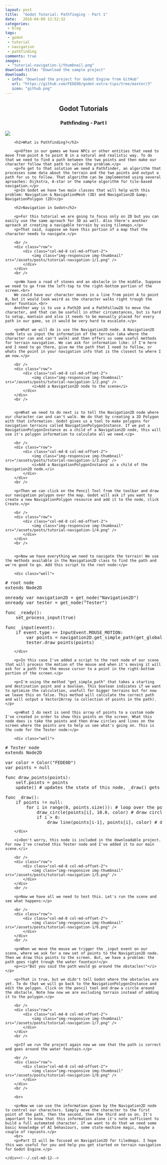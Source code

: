 ```yaml
---
layout: post
title:  "Godot Tutorial: Pathfinging - Part 1"
date:   2016-04-09 12:52:32
categories:
 - blog
tags:
 - godot
 - tutorial
 - navigation
 - pathfinding
comments: true
images:
 - "tutorial-navigation-1/thumbnail.png"
download-title: "Download the sample project"
downloads:
 - info: "Download the project for Godot Engine from GitHub"
   url: "https://github.com/FEDE0D/godot-extra-tips/tree/master/3"
   icon: "github.png" 
---
```


<div style="text-align:center;">
	<h2>Godot Tutorials</h2>
	<h3>Pathfinding - Part I</h3>
</div>
<!--more-->

<img class="img img-responsive" src="/assets/posts/tutorial-navigation-1/thumbnail.png" />

<div class="row">
	<div class="col-md-12 img-gallery-make">

		<h2>What is Pathfinding?</h2>

		<p>Often in our games we have NPCs or other entities that need to move from point A to point B in a natural and realistic way. To do that we need to find a path between the two points and then make our character follow that path to solve the problem.</p>
		<p>To get to that solution we need a Pathfinder, an algorithm that processes some data about the terrain and the two points and output a path for us to follow. That algorithm can be implemented using several aproaches: Dijkstra, A-star or the sample algorithm for tile-based navigation.</p>
		<p>In Godot we have two main classes that will help with this problem: Navigation & NavigationMesh (3D) and Navigation2D &amp; NavigationPolygon (2D)</p>

		<h2>Navigation in Godot</h2>

		<p>For this tutorial we are going to focus only on 2D but you can easily use the same aproach for 3D as well. Also there's another aproach at creating a navigable terrain by using tilemaps.</p>
		<p>That said, suppose we have this portion of a map that the character needs to navigate.</p>

		<br />
		<div class="row">
			<div class="col-md-8 col-md-offset-2">
				<img class="img-responsive img-thumbnail" src="/assets/posts/tutorial-navigation-1/1.png" />
			</div>
		</div>
		<br />

		<p>We have a road of stones and an obstacle in the middle. Suppose we need to go from the left-top to the right-bottom portion of the screen.<br>
		We could have our character moves in a line from point A to point B, but it would look weird as the character walks right trough the water fountain.<br>
		Another way is to use a Path2D and a PathFollow2D to move the character, and that can be usefull in other circumstances, but is hard to setup, mantain and also it needs to be manually placed for every path in our game, so it would be very hard to escalate.</p>

		<p>What we will do is use the Navigation2D node. A Navigation2D node lets us input the information of the terrain (aka where the character can and can't walk) and then offers us some useful methods for terrain navigation. We can ask for information like: if I'm here and I need to go there, give me the path that I need to follow, or whats the point in your navigation info that is the closest to where I am now.</p>

		<br />
		<div class="row">
			<div class="col-md-8 col-md-offset-2">
				<img class="img-responsive img-thumbnail" src="/assets/posts/tutorial-navigation-1/2.png" />
				<i>Add a Navigation2D node to the scene</i>
			</div>
		</div>
		<br />


		<p>What we need to do next is to tell the Navigation2D node where our character can and can't walk. We do that by creating a 2D Polygon with that information. Godot gives us a tool to make polygons for navigation terrains called NavigationPolygonInstance. If we put a NavigationPolygonInstance as a child of a Navigation2D node, this will use it's polygon information to calculate all we need.</p>

		<br />
		<div class="row">
			<div class="col-md-8 col-md-offset-2">
				<img class="img-responsive img-thumbnail" src="/assets/posts/tutorial-navigation-1/3.png" />
				<i>Add a NavigationPolygonInstance as a child of the Navigation2D node.</i>
			</div>
		</div>
		<br />

		<p>Then we can click on the Pencil Tool from the toolbar and draw our navigation polygon over the map. Godot will ask if you want to create a new NavigationPolygon resource and add it to the node, click Create.</p>

		<br />
		<div class="row">
			<div class="col-md-8 col-md-offset-2">
				<img class="img-responsive img-thumbnail" src="/assets/posts/tutorial-navigation-1/4.png" />
			</div>
		</div>
		<br />


		<p>Now we have everything we need to navigate the terrain! We use the methods available in the Navigation2D class to find the path and we're good to go. Add this script to the root node:</p>

		<div class="well">
<pre>
# root node
extends Node2D

onready var navigation2D = get_node("Navigation2D")
onready var tester = get_node("Tester")

func _ready():
	set_process_input(true)

func _input(event):
	if event.type == InputEvent.MOUSE_MOTION:
		var points = navigation2D.get_simple_path(get_global_mouse_pos(), Vector2(760, 560), false)
		tester.draw_points(points)
</pre>
		</div>

		<p>In this case I've added a script to the root node of our scene that will process the motion of the mouse and when it's moving it will ask for a path from the mouse cursor to a point in the right-bottom portion of the screen.</p>

		<p>I'm using the method "get_simple_path" that takes a starting and destination point and a boolean. This boolean indicates if we want to optimize the calculation, usefull for bigger terrains but for now we leave this on false. This method will calculate the correct path and will output a Vector2Array (a collection of points in the path).</p>

		<p>What I do next is send this array of points to a custom node I've created in order to show this points on the screen. What this node does is take the points and then draw circles and lines on the screen where the points are to help us see what's going on. This is the code for the Tester node:</p>

		<div class="well">
<pre>
# Tester node
extends Node2D

var color = Color("FEDE0D")
var points = null

func draw_points(points):
	self.points = points
	update() # updates the state of this node, _draw() gets called

func _draw():
	if points != null:
		for i in range(0, points.size()): # loop over the points
			draw_circle(points[i], 10.0, color) # draw circle
			if i > 0:
				draw_line(points[i-1], points[i], color) # draw lines
</pre>
		</div>

		<i>Don't worry, this node is included in the downloadable project. For now I've created this Tester node and I've added it to our main scene.</i>

		<br />
		<div class="row">
			<div class="col-md-8 col-md-offset-2">
				<img class="img-responsive img-thumbnail" src="/assets/posts/tutorial-navigation-1/5.png" />
			</div>
		</div>
		<br />

		<p>Now we have all we need to test this. Let's run the scene and see what happens:</p>

		<br />
		<div class="row">
			<div class="col-md-8 col-md-offset-2">
				<img class="img-responsive img-thumbnail" src="/assets/posts/tutorial-navigation-1/6.png" />
			</div>
		</div>
		<br />

		<p>When we move the mouse we trigger the _input event on our scene, where we ask for a new set of points to the Navigation2D node. Then we draw this points to the screen. But, we have a problem: the path goes right trough the water fountain!</p>
		<p><i>"But you said the path would go around the obstacles!"</i></p>

		<p>That is true, but we didn't tell Godot where the obstacles are yet. To do that we will go back to the NavigationPolygonInstance and edit the polygon. Click on the pencil tool and draw a circle around the obstacle. Note how now we are excluding terrain instead of adding it to the polygon.</p>

		<br />
		<div class="row">
			<div class="col-md-8 col-md-offset-2">
				<img class="img-responsive img-thumbnail" src="/assets/posts/tutorial-navigation-1/7.png" />
			</div>
		</div>
		<br />

		<p>If we run the project again now we see that the path is correct and goes around the water fountain.</p>

		<br />
		<div class="row">
			<div class="col-md-8 col-md-offset-2">
				<img class="img-responsive img-thumbnail" src="/assets/posts/tutorial-navigation-1/8.png" />
			</div>
		</div>
		<br />
		
		<br>

		<p>Now we can use the information given by the Navigation2D node to control our characters. Simply move the character to the first point of the path, then the second, then the third and so on. It's important to know that this information alone it's note sufficient to build a full automated character. If we want to do that we need some basic knowledge of AI behaviours, some state-machine magic, maybe a couple of raycasts.</p>
		<br>
		<p>Part II will be focused on Navigation2D for tiledmaps. I hope this was useful for you and help you get started on terrain navigation for Godot Engine.</p>

	</div><!--/.col-md-12-->
</div><!--/.row-->


